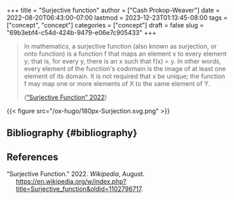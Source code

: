 +++
title = "Surjective function"
author = ["Cash Prokop-Weaver"]
date = 2022-08-20T06:43:00-07:00
lastmod = 2023-12-23T01:13:45-08:00
tags = ["concept", "concept"]
categories = ["concept"]
draft = false
slug = "69b3ebf4-c54d-424b-9479-e06e7c905433"
+++

> In mathematics, a surjective function (also known as surjection, or onto function) is a function f that maps an element x to every element y; that is, for every y, there is an x such that f(x) = y. In other words, every element of the function's codomain is the image of at least one element of its domain. It is not required that x be unique; the function f may map one or more elements of X to the same element of Y.
>
> (<a href="#citeproc_bib_item_1">“Surjective Function” 2022</a>)

{{< figure src="/ox-hugo/180px-Surjection.svg.png" >}}


## Bibliography {#bibliography}

## References

<style>.csl-entry{text-indent: -1.5em; margin-left: 1.5em;}</style><div class="csl-bib-body">
  <div class="csl-entry"><a id="citeproc_bib_item_1"></a>“Surjective Function.” 2022. <i>Wikipedia</i>, August. <a href="https://en.wikipedia.org/w/index.php?title=Surjective_function&oldid=1102796717">https://en.wikipedia.org/w/index.php?title=Surjective_function&#38;oldid=1102796717</a>.</div>
</div>
